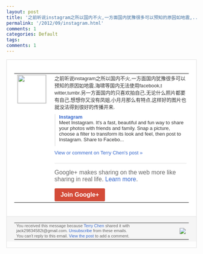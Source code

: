 ```yaml
---
layout: post
title: '之前听说instagram之所以国内不火,一方面国内犹豫很多可以预知的原因如地震,...'
permalink: '/2012/09/instagram.html'
comments: 1
categories: Default
tags: 
comments: 1
---
```

<div style="border:solid 1px #dfdfdf;color:#686868;font:13px Arial"><div style="background-color:#fff;padding:20px;"><table cellpadding="0" cellspacing="0"><tr><td style="padding-right:15px;vertical-align:top"><a href="https://plus.google.com/_/notifications/emlink?emrecipient=110200756825219614165&amp;emid=COiw2u3nmLICFWlHcAodfBIAAA&amp;path=%2F108643996575278738906&amp;dt=1346654745062&amp;uob=8"><img height="75" src="https://lh3.googleusercontent.com/-KKRGTyJ5Bl0/AAAAAAAAAAI/AAAAAAAAEEY/jllxqER5dCk/s75-c-k-a/photo.jpg" style="border:solid 1px #cccccc;" width="75"/></a></td><td style="width:578px;color:#333;font:13px Arial;vertical-align:top"><div style="padding-bottom:10px">之前听说instagram之所以国内不火<wbr/>,一方面国内犹豫很多可以预知的原因如地震<wbr/>,海啸等国内无法使用facebook,t<wbr/>witter,tumbr.另一方面国内的<wbr/>只喜欢拍自己,无论什么照片都要有自己,想<wbr/>想你又没有凤姐,小月月那么有特点,这样好<wbr/>的图片也就没法得到很好的传播开来.</div><div style="margin-bottom:10px;padding-left:10px; border-left:2px solid #EAEAEA"><span style="margin-right:5px"><a href="http://instagram.com/" style="color:#3366CC;text-decoration:none"><span style="font-weight:bold">Instagram</span></a><div style="padding-bottom:10px">Meet Instagram. It's a fast, beautiful and fun way to share your photos with friends and family. Snap a picture, choose a filter to transform its look and feel, then post to Instagram. Share to Facebo...</div></span></div><a href="https://plus.google.com/_/notifications/emlink?emrecipient=110200756825219614165&amp;emid=COiw2u3nmLICFWlHcAodfBIAAA&amp;path=%2F108643996575278738906%2Fposts%2FKgmR8jcnxZe%3Fgpinv%3DAMIXal8MBBUO-8N-ygFZziBKNMD-RDn17E1aqKmHsGNmDVSmCc_v5ddNvlqp7N9H8nKkJ_8_qOSAysWN743EGbcEX_7mpEus9osdB5H1R0WMoFQSXYMp2qM&amp;dt=1346654745062&amp;uob=8" style="color:#3366CC;text-decoration:none">View or comment on Terry Chen's post »</a><div style="margin-top:20px;border-top:solid 1px #dfdfdf"><div style="padding:15px 0;color:#686868;font:16px Arial">Google+ makes sharing on the web more like sharing in real life. <a href="http://www.google.com/+/learnmore/" style="color:#3366CC;text-decoration:none">Learn more</a>.</div><a href="https://plus.google.com/_/notifications/emlink?emrecipient=110200756825219614165&amp;emid=COiw2u3nmLICFWlHcAodfBIAAA&amp;path=%2F%3Fgpinv%3DAMIXal8MBBUO-8N-ygFZziBKNMD-RDn17E1aqKmHsGNmDVSmCc_v5ddNvlqp7N9H8nKkJ_8_qOSAysWN743EGbcEX_7mpEus9osdB5H1R0WMoFQSXYMp2qM&amp;dt=1346654745062&amp;uob=8" style="display:inline-block;padding:7px 15px;background-color:#d44b38; color:#fff;font-size:16px; font-weight:bold;border-radius:2px;-webkit-border-radius:2px; -moz-border-radius:2px;border:solid 1px #c43b28; white-space:nowrap;text-decoration:none">Join Google+</a></div></td></tr></table></div><div style="border-top:solid 1px #dfdfdf;padding:0 20px; background-color:#f5f5f5"><table cellpadding="0" cellspacing="0" style="height:50px"><tbody><tr><td style="vertical-align:middle;width:100%; color:#636363;font:11px Arial; line-height:120%">You received this message because <a href="https://plus.google.com/_/notifications/emlink?emrecipient=110200756825219614165&amp;emid=COiw2u3nmLICFWlHcAodfBIAAA&amp;path=%2F108643996575278738906%3Fgpinv%3DAMIXal8MBBUO-8N-ygFZziBKNMD-RDn17E1aqKmHsGNmDVSmCc_v5ddNvlqp7N9H8nKkJ_8_qOSAysWN743EGbcEX_7mpEus9osdB5H1R0WMoFQSXYMp2qM&amp;dt=1346654745062&amp;uob=8" style="color:#3366CC;text-decoration:none">Terry Chen</a> shared it with jack29834582t@gmail.com. <a href="https://plus.google.com/_/notifications/emlink?emrecipient=110200756825219614165&amp;emid=COiw2u3nmLICFWlHcAodfBIAAA&amp;path=%2F_%2Fnonplus%2Femailsettings%3Fgpinv%3DAMIXal8MBBUO-8N-ygFZziBKNMD-RDn17E1aqKmHsGNmDVSmCc_v5ddNvlqp7N9H8nKkJ_8_qOSAysWN743EGbcEX_7mpEus9osdB5H1R0WMoFQSXYMp2qM%26est%3DADH5u8Wnh5F3jtnuheh8c5emNQM1lS7DzTPFWIbrs0Ald0c31WWM01AaZLHVgY_2dEMtUozz94QKj-xUwQukbXM6Tsnh6ZANDEhdQh6GttPB_xL-WWP_UxGkloAhmK3jao_bo6j6hB6u1-rvvJ8832r5oxX1E9LRBQ&amp;dt=1346654745062&amp;uob=8" style="color:#3366CC;text-decoration:none">Unsubscribe</a> from these emails.<br/>You can't reply to this email. <a href="https://plus.google.com/_/notifications/emlink?emrecipient=110200756825219614165&amp;emid=COiw2u3nmLICFWlHcAodfBIAAA&amp;path=%2F108643996575278738906%2Fposts%2FKgmR8jcnxZe%3Fgpinv%3DAMIXal8MBBUO-8N-ygFZziBKNMD-RDn17E1aqKmHsGNmDVSmCc_v5ddNvlqp7N9H8nKkJ_8_qOSAysWN743EGbcEX_7mpEus9osdB5H1R0WMoFQSXYMp2qM&amp;dt=1346654745062&amp;uob=8" style="color:#3366CC;text-decoration:none">View the post</a> to add a comment.<br/></td><td><img src="https://ssl.gstatic.com/s2/oz/images/notifications/logo/google-plus-6617a72bb36cc548861652780c9e6ff1.png"/></td></tr></tbody></table></div></div>